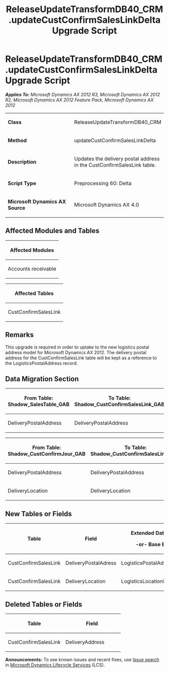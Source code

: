﻿---
title: ReleaseUpdateTransformDB40_CRM.updateCustConfirmSalesLinkDelta Upgrade Script
TOCTitle: ReleaseUpdateTransformDB40_CRM.updateCustConfirmSalesLinkDelta Upgrade Script
ms:assetid: 90bee327-bed1-49db-da93-b5442184e7dc
ms:mtpsurl: https://msdn.microsoft.com/en-us/library/JJ736570(v=AX.60)
ms:contentKeyID: 49709759
ms.date: 05/18/2015
mtps_version: v=AX.60
---

# ReleaseUpdateTransformDB40\_CRM.updateCustConfirmSalesLinkDelta Upgrade Script 


_**Applies To:** Microsoft Dynamics AX 2012 R3, Microsoft Dynamics AX 2012 R2, Microsoft Dynamics AX 2012 Feature Pack, Microsoft Dynamics AX 2012_

<table>
<colgroup>
<col style="width: 50%" />
<col style="width: 50%" />
</colgroup>
<tbody>
<tr class="odd">
<td><p><strong>Class</strong></p></td>
<td><p>ReleaseUpdateTransformDB40_CRM</p></td>
</tr>
<tr class="even">
<td><p><strong>Method</strong></p></td>
<td><p>updateCustConfirmSalesLinkDelta</p></td>
</tr>
<tr class="odd">
<td><p><strong>Description</strong></p></td>
<td><p>Updates the delivery postal address in the CustConfirmSalesLink table.</p></td>
</tr>
<tr class="even">
<td><p><strong>Script Type</strong></p></td>
<td><p>Preprocessing 60: Delta</p></td>
</tr>
<tr class="odd">
<td><p><strong>Microsoft Dynamics AX Source</strong></p></td>
<td><p>Microsoft Dynamics AX 4.0</p></td>
</tr>
</tbody>
</table>


## Affected Modules and Tables

<table>
<colgroup>
<col style="width: 100%" />
</colgroup>
<thead>
<tr class="header">
<th><p>Affected Modules</p></th>
</tr>
</thead>
<tbody>
<tr class="odd">
<td><p>Accounts receivable</p></td>
</tr>
</tbody>
</table>


<table>
<colgroup>
<col style="width: 100%" />
</colgroup>
<thead>
<tr class="header">
<th><p>Affected Tables</p></th>
</tr>
</thead>
<tbody>
<tr class="odd">
<td><p>CustConfirmSalesLink</p></td>
</tr>
</tbody>
</table>


## Remarks

This upgrade is required in order to uptake to the new logistics postal address model for Microsoft Dynamics AX 2012. The delivery postal address for the CustConfirmSalesLink table will be kept as a reference to the LogisticsPostalAddress record.

## Data Migration Section

<table>
<colgroup>
<col style="width: 50%" />
<col style="width: 50%" />
</colgroup>
<thead>
<tr class="header">
<th><p>From Table: Shadow_SalesTable_GAB</p></th>
<th><p>To Table: Shadow_CustConfirmSalesLink_GAB</p></th>
</tr>
</thead>
<tbody>
<tr class="odd">
<td><p>DeliveryPostalAddress</p></td>
<td><p>DeliveryPostalAddress</p></td>
</tr>
</tbody>
</table>


<table>
<colgroup>
<col style="width: 50%" />
<col style="width: 50%" />
</colgroup>
<thead>
<tr class="header">
<th><p>From Table: Shadow_CustConfirmJour_GAB</p></th>
<th><p>To Table: Shadow_CustConfirmSalesLink_GAB</p></th>
</tr>
</thead>
<tbody>
<tr class="odd">
<td><p>DeliveryPostalAddress</p></td>
<td><p>DeliveryPostalAddress</p></td>
</tr>
<tr class="even">
<td><p>DeliveryLocation</p></td>
<td><p>DeliveryLocation</p></td>
</tr>
</tbody>
</table>


## New Tables or Fields

<table>
<colgroup>
<col style="width: 33%" />
<col style="width: 33%" />
<col style="width: 33%" />
</colgroup>
<thead>
<tr class="header">
<th><p>Table</p></th>
<th><p>Field</p></th>
<th><p>Extended Data Type</p>
<p>-or- Base Enum</p></th>
</tr>
</thead>
<tbody>
<tr class="odd">
<td><p>CustConfirmSalesLink</p></td>
<td><p>DeliveryPostalAdress</p></td>
<td><p>LogisticsPostalAddressRecId</p></td>
</tr>
<tr class="even">
<td><p>CustConfirmSalesLink</p></td>
<td><p>DeliveryLocation</p></td>
<td><p>LogisticsLocationRecId</p></td>
</tr>
</tbody>
</table>


## Deleted Tables or Fields

<table>
<colgroup>
<col style="width: 50%" />
<col style="width: 50%" />
</colgroup>
<thead>
<tr class="header">
<th><p>Table</p></th>
<th><p>Field</p></th>
</tr>
</thead>
<tbody>
<tr class="odd">
<td><p>CustConfirmSalesLink</p></td>
<td><p>DeliveryAddress</p></td>
</tr>
</tbody>
</table>

  
**Announcements:** To see known issues and recent fixes, use [Issue search](http://go.microsoft.com/fwlink/?linkid=389258) in [Microsoft Dynamics Lifecycle Services](http://go.microsoft.com/fwlink/?linkid=306505) (LCS).


